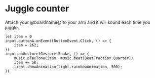 # Juggle counter

Attach your @boardname@ to your arm and it will sound each time you juggle.

```blocks
let item = 0
input.buttonA.onEvent(ButtonEvent.Click, () => {
    item = 262;
})
input.onGesture(Gesture.Shake, () => {
    music.playTone(item, music.beat(BeatFraction.Quarter))
    item += 50;
    light.showAnimation(light.rainbowAnimation, 500);
})
```
